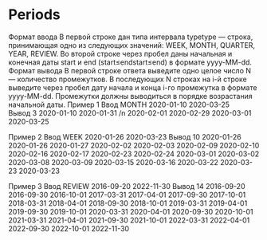 # Periods
Формат ввода
В первой строке дан типа интервала typetype — строка, принимающая одно из следующих значений: WEEK, MONTH, QUARTER, YEAR, REVIEW. 
Во второй строке через пробел даны начальная и конечная даты start и end (start≤endstart≤end) в формате yyyy-MM-dd.
Формат вывода
В первой строке ответа выведите одно целое число N — количество промежутков. В последующих N строках на i-й строке выведите через пробел дату начала и конца i-го промежутка в формате yyyy-MM-dd. 
Промежутки должны выводиться в порядке возрастания начальной даты.
Пример 1
Ввод
MONTH
2020-01-10 2020-03-25  	
Вывод
3
2020-01-10 2020-01-31 /n
2020-02-01 2020-02-29
2020-03-01 2020-03-25

Пример 2
Ввод
WEEK
2020-01-26 2020-03-23
Вывод
10
2020-01-26 2020-01-26
2020-01-27 2020-02-02
2020-02-03 2020-02-09
2020-02-10 2020-02-16
2020-02-17 2020-02-23
2020-02-24 2020-03-01
2020-03-02 2020-03-08
2020-03-09 2020-03-15
2020-03-16 2020-03-22
2020-03-23 2020-03-23

Пример 3
Ввод
REVIEW
2016-09-20 2022-11-30
Вывод
14
2016-09-20 2016-09-30
2016-10-01 2017-03-31
2017-04-01 2017-09-30
2017-10-01 2018-03-31
2018-04-01 2018-09-30
2018-10-01 2019-03-31
2019-04-01 2019-09-30
2019-10-01 2020-03-31
2020-04-01 2020-09-30
2020-10-01 2021-03-31
2021-04-01 2021-09-30
2021-10-01 2022-03-31
2022-04-01 2022-09-30
2022-10-01 2022-11-30

